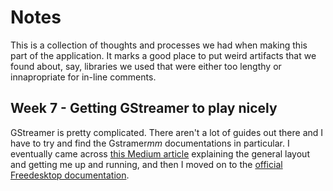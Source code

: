 # Notes

This is a collection of thoughts and processes we had when making this part of
the application. It marks a good place to put weird artifacts that we found
about, say, libraries we used that were either too lengthy or innapropriate for
in-line comments.

## Week 7 - Getting GStreamer to play nicely

GStreamer is pretty complicated. There aren't a lot of guides out there and I
have to try and find the Gstramer*mm* documentations in particular. I eventually
came across [this Medium
article](https://medium.com/lifesjourneythroughalens/implementing-gstreamer-webcam-usb-internal-streaming-mac-c-clion-76de0fdb8b34)
explaining the general layout and getting me up and running, and then I moved
on to the [official Freedesktop
documentation](https://gstreamer.freedesktop.org/documentation/index.html).
